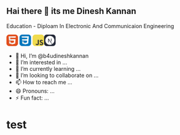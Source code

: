## Hai there 👋 its me Dinesh Kannan


Education - Diploam In Electronic And Communicaion Engineering
<div class="courseicon">
  <img width="30px" height="30px" src="chtml.svg"/>   <img width="30px" height="30px" src="ccss.svg"/>  
 <img width="30px" height="30px" src="cjavascript.svg"/><img width="30px" height="30px" src="cnext.svg"/> </div>

- 👋 Hi, I’m @b4udineshkannan
- 👀 I’m interested in ...
- 🌱 I’m currently learning ...
- 💞️ I’m looking to collaborate on ...
- 📫 How to reach me ...
- 😄 Pronouns: ...
- ⚡ Fun fact: ...

<!---
b4udineshkannan/b4udineshkannan is a ✨ special ✨ repository because its `README.md` (this file) appears on your GitHub profile.
You can click the Preview link to take a look at your changes.
--->
<h1>test</h1>
